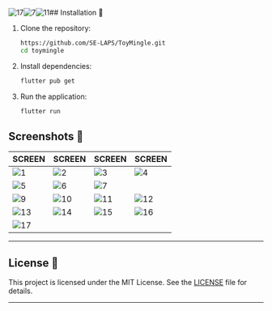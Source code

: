 ![17](https://github.com/user-attachments/assets/5278b017-6c46-4e01-99c2-de7d51e3ae65)![7](https://github.com/user-attachments/assets/360fbe44-9331-4921-a46d-b1f59a970322)![11](https://github.com/user-attachments/assets/900f2a5b-db80-4537-9cf9-81d091ca7a17)## Installation 🚀

1. Clone the repository:
   ```bash
   https://github.com/SE-LAPS/ToyMingle.git
   cd toymingle
   ```

2. Install dependencies:
   ```bash
   flutter pub get
   ```

3. Run the application:
   ```bash
   flutter run
   ```

## Screenshots 📸
| SCREEN | SCREEN | SCREEN | SCREEN |
|---------|------------|-------------|-------------|
|![1](https://github.com/user-attachments/assets/20ae05d2-e688-4ad1-bd07-021b68eb3f7a)| ![2](https://github.com/user-attachments/assets/50df6c70-d557-4a82-97e1-6b00c44f9b69)| ![3](https://github.com/user-attachments/assets/1c415235-a5d5-4e4b-a44d-ddd4c8d1aa28) | ![4](https://github.com/user-attachments/assets/b720484c-d945-4253-b83b-e37d5c044e3e)|
| ![5](https://github.com/user-attachments/assets/00ca581f-f9bd-485d-87b9-4f0951bb383d)| ![6](https://github.com/user-attachments/assets/e0512fa1-fcc1-4149-bdf2-1178fe483283) | ![7](https://github.com/user-attachments/assets/059b8b4a-9293-46e2-9df6-46c598c34af5) || ![8](https://github.com/user-attachments/assets/d99d41b9-9ee5-4529-b2ee-f58338a64ff4) |
| ![9](https://github.com/user-attachments/assets/ccfee23f-756f-4943-adc5-998e4686a89e) | ![10](https://github.com/user-attachments/assets/3c909e55-e8e9-4f33-9b72-02399ece0d2f) | ![11](https://github.com/user-attachments/assets/9dce6818-a444-431d-ba97-d8f056d70a6b) | ![12](https://github.com/user-attachments/assets/f159b759-9155-4705-8107-00e9ebae817d) |
| ![13](https://github.com/user-attachments/assets/ce38a577-120b-49e4-ba9c-bc6c87d709b3) | ![14](https://github.com/user-attachments/assets/0c336ddb-8977-425d-b6df-3ab3f11865c5) | ![15](https://github.com/user-attachments/assets/ce5d7b39-8c5f-4c3c-ab7e-572da8982945) | ![16](https://github.com/user-attachments/assets/d5d0be19-23a8-40ad-aa8b-3fda73e9094f) | 
| ![17](https://github.com/user-attachments/assets/db6d1b7f-6002-4db6-9eb0-c0a27e18d7e0) | | | |

---

## License 📄

This project is licensed under the MIT License. See the [LICENSE](https://codeshow-lapz.web.app) file for details.

---
